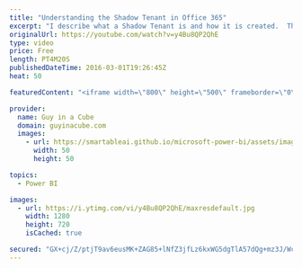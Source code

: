 ```yaml
---
title: "Understanding the Shadow Tenant in Office 365"
excerpt: "I describe what a Shadow Tenant is and how it is created.  This is from the perspective of Power BI.  What is a Tenant - https://youtu.be/yVYSx1odYSY?list=PLv2BtOtLblH3SXM6Q44DCjykqp9xPozNH  SUBSCRIBE! https://www.youtube.com/channel/UCFp1vaKzpfvoGai0vE5VJ0w?sub_confirmation=1  LET'S CONNECT!  Blogs"
originalUrl: https://youtube.com/watch?v=y4Bu8QP2QhE
type: video
price: Free
length: PT4M20S
publishedDateTime: 2016-03-01T19:26:45Z
heat: 50

featuredContent: "<iframe width=\"800\" height=\"500\" frameborder=\"0\" src=\"https://www.youtube.com/embed/y4Bu8QP2QhE\" allow=\"accelerometer; autoplay; encrypted-media; gyroscope; picture-in-picture\" allowfullscreen></iframe>"

provider:
  name: Guy in a Cube
  domain: guyinacube.com
  images:
    - url: https://smartableai.github.io/microsoft-power-bi/assets/images/organizations/guyinacube.com-50x50.jpg
      width: 50
      height: 50

topics:
  - Power BI

images:
  - url: https://i.ytimg.com/vi/y4Bu8QP2QhE/maxresdefault.jpg
    width: 1280
    height: 720
    isCached: true

secured: "GX+cj/Z/ptjT9av6eusMK+ZAG85+lNfZ3jfLz6kxWG5dgTlA57dQg+mz3J/Wcz8P4BNjXIkju+ZXH7pv4eeEc6sae2vkB3SjD820o+i2LpIZwn4cKIoWq7mBwSJBxnr209YFicu5wM8U7QiAID36G7YBm2tcg4BbWEfsAMqofoTlw93jILN+DzJaxnynhUMzJIC7P5F4MvukZg0pDgCKvRYM+gWtUlrLXzX/CG2rWz1eibjsoxn9JTAvoTJU+nNzJ44Zpxf7MV8Mij2DwugIbyg/D31Npg6dwM7NFH7YVpApsQSauhrUSvokO391Wms7pFFH+WzvlejGMcv8ANRQVdxLL5NBEJJMNSFsoQxhy9OGPqVMitrRHqiUTk1yhJhvF5nh6s+IIWwRRhNrIEfsGF9zVmjjDcj1TFm6D2WpdMY=;FxtvsZPnLrhN+DvZRA1P6w=="
---
```


